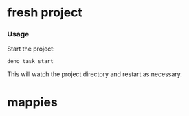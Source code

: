 # fresh project

### Usage

Start the project:

```
deno task start
```

This will watch the project directory and restart as necessary.
# mappies
